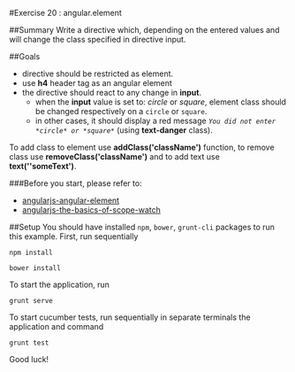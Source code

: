 #Exercise 20 : angular.element

##Summary
Write a directive which, depending on the entered values and will change the class specified in directive input.

##Goals
 
 * directive should be restricted as element.
 * use **h4** header tag as an angular element
 * the directive should react to any change in **input**.
    * when the **input** value is set to: *circle* or *square*, element class should be changed respectively on a `circle` or `square`.
    * in other cases, it should display a red message *`You did not enter *circle* or *square*`* (using **text-danger** class).
 
To add class to element use **addClass('className')** function, to remove class use **removeClass('className')** and to add text use **text(''someText')**.

###Before you start, please refer to:
* [angularjs-angular-element](https://egghead.io/lessons/angularjs-angular-element)
* [angularjs-the-basics-of-scope-watch](https://egghead.io/lessons/angularjs-the-basics-of-scope-watch)


##Setup
You should have installed `npm`, `bower`, `grunt-cli`  packages to run this example. First, run sequentially

```
npm install
```

```
bower install
```

To start the application, run

```
grunt serve
```

To start cucumber tests, run sequentially in separate terminals the application and command

```
grunt test
```

Good luck!
